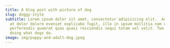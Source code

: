 ```yaml
---
title: A blog post with picture of dog
slug: doggy-style
subtitle: Lorem ipsum dolor sit amet, consectetur adipisicing elit.  Accusamus
  at dolor dolore eveniet explicabo fugit, illo in ipsum mollitia nam optio
  perferendis quaerat quas quasi reiciendis sequi totam vel velit. Two dogs
  doing what dogs do.
image: img/puppy-and-adult-dog.jpeg
---
```

